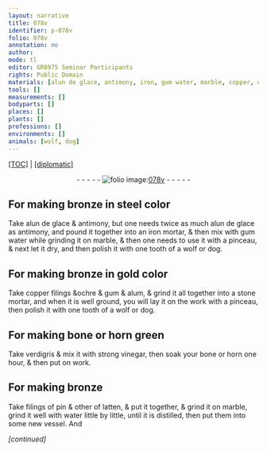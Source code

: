 ```yaml
---
layout: narrative
title: 078v
identifier: p-078v
folio: 078v
annotation: no
author:
mode: tl
editor: GR8975 Seminar Participants
rights: Public Domain
materials: [alun de glace, antimony, iron, gum water, marble, copper, ochre, gum, alum, stone, bone, horn, verdigris, vinegar, bronze, pin, latten, water]
tools: []
measurements: []
bodyparts: []
places: []
plants: []
professions: []
environments: []
animals: [wolf, dog]
---
```


<p><a href="{{ site.baseurl }}/translation/">[TOC]</a> | <a href="{{ site.baseurl }}/texts/p-078v_tc/" target="_blank">[diplomatic]</a></p><div class="folio" align="center">- - - - - <a href="http://gallica.bnf.fr/ark:/12148/btv1b10500001g/f162.item" target="_blank"><img src="https://cu-mkp.github.io/2017-workshop-edition/assets/photo-icon.png" alt="folio image: " style="display:inline-block; margin-bottom:-3px;"/>078v</a> - - - - - </div>  
  

## For making bronze in steel color

 
Take <span class="m">alun de glace</span> & <span class="m">antimony</span>, but one needs twice as much <span class="m">alun de glace</span> as <span class="m">antimony</span>, and pound it together into an <span class="m">iron</span> mortar, & then mix with <span class="m">gum water</span> while grinding it on <span class="m">marble</span>, & then one needs to use it with a pinceau, & next let it dry, and then polish it with one tooth of a <span class="al">wolf</span> or <span class="al">dog</span>.
 
 
  

## For making bronze in gold color

 
Take <span class="m">copper</span> filings &<span class="m">ochre</span> & <span class="m">gum</span> & <span class="m">alum</span>, & grind it all together into a <span class="m">stone</span> mortar, and when it is well ground, you will lay it on the work with a pinceau, then polish it with one tooth of a <span class="al">wolf</span> or <span class="al">dog</span>.
 
 
  

## For making <span class="m">bone</span> or <span class="m">horn</span> green

 
Take <span class="m">verdigris</span> & mix it with strong <span class="m">vinegar</span>, then soak your <span class="m">bone</span> or <span class="m">horn</span> one hour, & then put on work.
 
 
  

## For making <span class="m">bronze</span>

 
Take filings of <span class="m">pin</span> & other of <span class="m">latten</span>, & put it together, & grind it on <span class="m">marble</span>, grind it well with <span class="m">water</span> little by little, until it is distilled, then put them into some new vessel. And
 
*[continued]*
 
